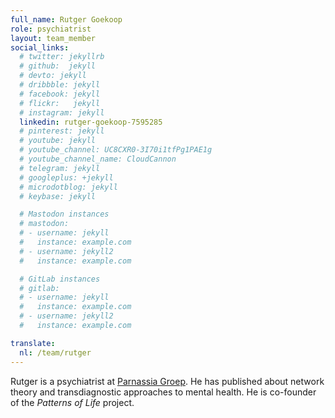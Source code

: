 ```yaml
---
full_name: Rutger Goekoop
role: psychiatrist
layout: team_member
social_links:
  # twitter: jekyllrb
  # github:  jekyll
  # devto: jekyll
  # dribbble: jekyll
  # facebook: jekyll
  # flickr:   jekyll
  # instagram: jekyll
  linkedin: rutger-goekoop-7595285
  # pinterest: jekyll
  # youtube: jekyll
  # youtube_channel: UC8CXR0-3I70i1tfPg1PAE1g
  # youtube_channel_name: CloudCannon
  # telegram: jekyll
  # googleplus: +jekyll
  # microdotblog: jekyll
  # keybase: jekyll

  # Mastodon instances
  # mastodon:
  # - username: jekyll
  #   instance: example.com
  # - username: jekyll2
  #   instance: example.com

  # GitLab instances
  # gitlab:
  # - username: jekyll
  #   instance: example.com
  # - username: jekyll2
  #   instance: example.com

translate:
  nl: /team/rutger
---
```

Rutger is a psychiatrist at [Parnassia Groep]. He has published about network theory and transdiagnostic approaches to mental health. He is co-founder of the *Patterns of Life* project.

[Parnassia Groep]: https://www.parnassiagroep.nl/

